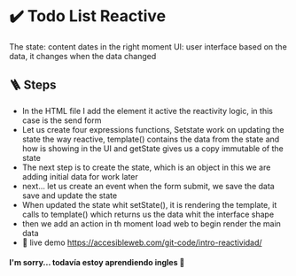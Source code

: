 # ✔️ Todo List Reactive
The state: content dates in the right moment
UI: user interface based on the data, it changes when the data changed

## 🪜 Steps
- In the HTML file I add the element it active the reactivity logic, in this case is the send form
- Let us create four expressions functions, Setstate work on updating the state the way reactive, template()  contains the data from the state and how is showing in the UI and getState gives us a copy immutable of the state
- The next step is to create the state, which is an object in this we are adding initial data for work later
- next... let us create an event when the form submit, we save the data save and update the state
- When updated the state whit setState(), it is rendering  the template, it calls to template() which returns us the data whit the interface shape
- then we add an action in th moment load web to begin render the main data
- 🔗 live demo https://accesibleweb.com/git-code/intro-reactividad/

#### I'm sorry... todavía estoy aprendiendo ingles 🤔
